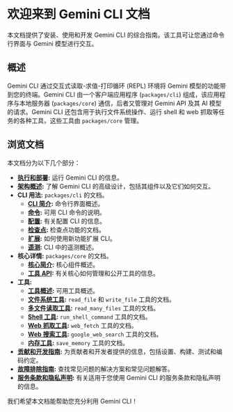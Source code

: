 # 欢迎来到 Gemini CLI 文档

本文档提供了安装、使用和开发 Gemini CLI 的综合指南。该工具可让您通过命令行界面与
Gemini 模型进行交互。

## 概述

Gemini CLI 通过交互式读取-求值-打印循环 (REPL) 环境将 Gemini
模型的功能带到您的终端。Gemini CLI 由一个客户端应用程序 (`packages/cli`)
组成，该应用程序与本地服务器 (`packages/core`) 通信，后者又管理对 Gemini API
及其 AI 模型的请求。Gemini CLI 还包含用于执行文件系统操作、运行 shell 和 web
抓取等任务的各种工具，这些工具由 `packages/core` 管理。

## 浏览文档

本文档分为以下几个部分：

- **[执行和部署](./deployment.md):** 运行 Gemini CLI 的信息。
- **[架构概述](./architecture.md):** 了解 Gemini CLI
  的高级设计，包括其组件以及它们如何交互。
- **CLI 用法:** `packages/cli` 的文档。
  - **[CLI 简介](./cli/index.md):** 命令行界面概述。
  - **[命令](./cli/commands.md):** 可用 CLI 命令的说明。
  - **[配置](./cli/configuration.md):** 有关配置 CLI 的信息。
  - **[检查点](./checkpointing.md):** 检查点功能的文档。
  - **[扩展](./extension.md):** 如何使用新功能扩展 CLI。
  - **[遥测](./telemetry.md):** CLI 中的遥测概述。
- **核心详情:** `packages/core` 的文档。
  - **[核心简介](./core/index.md):** 核心组件概述。
  - **[工具 API](./core/tools-api.md):** 有关核心如何管理和公开工具的信息。
- **工具:**
  - **[工具概述](./tools/index.md):** 可用工具概述。
  - **[文件系统工具](./tools/file-system.md):** `read_file` 和 `write_file`
    工具的文档。
  - **[多文件读取工具](./tools/multi-file.md):** `read_many_files` 工具的文档。
  - **[Shell 工具](./tools/shell.md):** `run_shell_command` 工具的文档。
  - **[Web 抓取工具](./tools/web-fetch.md):** `web_fetch` 工具的文档。
  - **[Web 搜索工具](./tools/web-search.md):** `google_web_search` 工具的文档。
  - **[内存工具](./tools/memory.md):** `save_memory` 工具的文档。
- **[贡献和开发指南](../CONTRIBUTING.md):**
  为贡献者和开发者提供的信息，包括设置、构建、测试和编码约定。
- **[故障排除指南](./troubleshooting.md):**
  查找常见问题的解决方案和常见问题解答。
- **[服务条款和隐私声明](./tos-privacy.md):** 有关适用于您使用 Gemini CLI
  的服务条款和隐私声明的信息。

我们希望本文档能帮助您充分利用 Gemini CLI！
